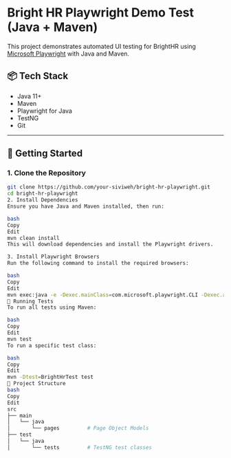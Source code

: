 # Bright HR Playwright Demo Test (Java + Maven)

This project demonstrates automated UI testing for BrightHR using [Microsoft Playwright](https://playwright.dev/java/) with Java and Maven.

## 📦 Tech Stack

- Java 11+
- Maven
- Playwright for Java
- TestNG
- Git

---

## 🚀 Getting Started

### 1. Clone the Repository

```bash
git clone https://github.com/your-siviweh/bright-hr-playwright.git
cd bright-hr-playwright
2. Install Dependencies
Ensure you have Java and Maven installed, then run:

bash
Copy
Edit
mvn clean install
This will download dependencies and install the Playwright drivers.

3. Install Playwright Browsers
Run the following command to install the required browsers:

bash
Copy
Edit
mvn exec:java -e -Dexec.mainClass=com.microsoft.playwright.CLI -Dexec.args="install"
🧪 Running Tests
To run all tests using Maven:

bash
Copy
Edit
mvn test
To run a specific test class:

bash
Copy
Edit
mvn -Dtest=BrightHrTest test
📝 Project Structure
bash
Copy
Edit
src
├── main
│   └── java
│       └── pages         # Page Object Models
├── test
│   └── java
│       └── tests         # TestNG test classes

